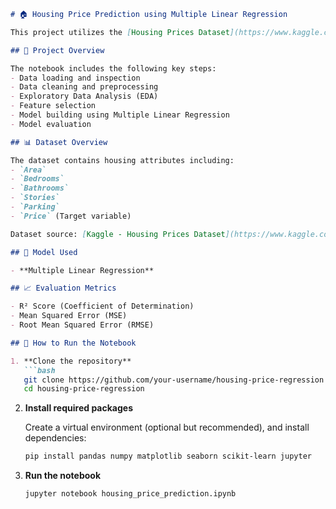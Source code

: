 ```markdown
# 🏠 Housing Price Prediction using Multiple Linear Regression

This project utilizes the [Housing Prices Dataset](https://www.kaggle.com/datasets/yasserh/housing-prices-dataset) from Kaggle to predict real estate prices using a Multiple Linear Regression model. The goal is to estimate property prices based on various housing features such as area, number of bedrooms, bathrooms, and more.

## 📌 Project Overview

The notebook includes the following key steps:
- Data loading and inspection
- Data cleaning and preprocessing
- Exploratory Data Analysis (EDA)
- Feature selection
- Model building using Multiple Linear Regression
- Model evaluation

## 📊 Dataset Overview

The dataset contains housing attributes including:
- `Area`
- `Bedrooms`
- `Bathrooms`
- `Stories`
- `Parking`
- `Price` (Target variable)

Dataset source: [Kaggle - Housing Prices Dataset](https://www.kaggle.com/datasets/yasserh/housing-prices-dataset)

## 🧠 Model Used

- **Multiple Linear Regression**

## 📈 Evaluation Metrics

- R² Score (Coefficient of Determination)
- Mean Squared Error (MSE)
- Root Mean Squared Error (RMSE)

## 🚀 How to Run the Notebook

1. **Clone the repository**
   ```bash
   git clone https://github.com/your-username/housing-price-regression.git
   cd housing-price-regression
   ```

2. **Install required packages**

   Create a virtual environment (optional but recommended), and install dependencies:
   ```bash
   pip install pandas numpy matplotlib seaborn scikit-learn jupyter
   ```

3. **Run the notebook**
   ```bash
   jupyter notebook housing_price_prediction.ipynb
   ```
